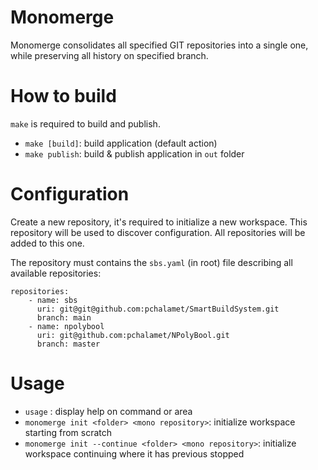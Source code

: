 # Monomerge
Monomerge consolidates all specified GIT repositories into a single one, while preserving all history on specified branch.

# How to build
`make` is required to build and publish.

* `make [build]`: build application (default action)
* `make publish`: build & publish application in `out` folder

# Configuration
Create a new repository, it's required to initialize a new workspace. This repository will be used to discover configuration. All repositories will be added to this one.

The repository must contains the `sbs.yaml` (in root) file describing all available repositories:
```
repositories:
    - name: sbs                                                                                  
      uri: git@git@github.com:pchalamet/SmartBuildSystem.git
      branch: main
    - name: npolybool                                                                                              
      uri: git@github.com:pchalamet/NPolyBool.git
      branch: master
```

# Usage
* `usage` : display help on command or area
* `monomerge init <folder> <mono repository>`: initialize workspace starting from scratch
* `monomerge init --continue <folder> <mono repository>`: initialize workspace continuing where it has previous stopped
